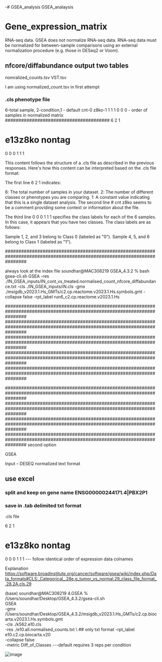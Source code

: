 -# GSEA_analysis
GSEA_analaysis

# Gene_expression_matrix
  RNA-seq data. 
  GSEA does not normalize RNA-seq data.
  RNA-seq data must be normalized for between-sample comparisons using an external normalization procedure (e.g. those in DESeq2 or Voom).


## nfcore/diffabundance output two tables 
nomralized_counts.tsv
VST.tsv 

I am using normalized_count.tsv in first attempt 


### .cls phenotype file 
6-total sample, 2-condition,1 - default 
cnt-0
z8ko-1
1 1 1 0 0 0 - order of samples in normalized matrix 
#######################################
6 2 1
# e13z8ko nontag
0 0 0 1 1 1


This content follows the structure of a .cls file as described in the previous responses. Here's how this content can be interpreted based on the .cls file format:

The first line 6 2 1 indicates:

6: The total number of samples in your dataset.
2: The number of different classes or phenotypes you are comparing.
1: A constant value indicating that this is a single dataset analysis.
The second line # cnt z8ko seems to be a comment providing some context or information about the file.

The third line 0 0 0 1 1 1 specifies the class labels for each of the 6 samples. In this case, it appears that you have two classes. The class labels are as follows:

Sample 1, 2, and 3 belong to Class 0 (labeled as "0").
Sample 4, 5, and 6 belong to Class 1 (labeled as "1").

########################################################################################################################

always look at the index file 
soundhar@MAC308219 GSEA_4.3.2 % bash gsea-cli.sh GSEA -res ./IN_GSEA_inputs/IN_cont_vs_treated.normalised_count_nfcore_diffabundance.txt -cls ./IN_GSEA_inputs/iN.cls -gmx ./msigdb_v2023.1.Hs_GMTs/c2.cp.reactome.v2023.1.Hs.symbols.gmt -collapse false -rpt_label run6_c2.cp.reactome.v2023.1.Hs

########################################################################################################################
########################################################################################################################
########################################################################################################################
########################################################################################################################
########################################################################################################################

########################################################################################################################
########################################################################################################################
########################################################################################################################
########################################################################################################################  second option

GSEA 

Input – DESEQ normalized  text format 
## use excel 
###  split and keep on gene name ENSG00000244171.4|PBX2P1
### save in .tab delimited txt format 

.cls file 

6 2 1
# e13z8ko nontag           
0 0 0 1 1 1                           --- follow identical order of expression data colnames

Explanation
https://software.broadinstitute.org/cancer/software/gsea/wiki/index.php/Data_formats#CLS:_Categorical_.28e.g_tumor_vs_normal.29_class_file_format_.28.2A.cls.29

 













(base) soundhar@MAC308219 4.GSEA % /Users/soundhar/Desktop/GSEA_4.3.2/gsea-cli.sh \
    GSEA \
    -gmx /Users/soundhar/Desktop/GSEA_4.3.2/msigdb_v2023.1.Hs_GMTs/c2.cp.biocarta.v2023.1.Hs.symbols.gmt \
    -cls ./k562.e10.cls \
    -res ./e10.all.normalised_counts.txt \  ## only txt format 
    -rpt_label e10.c2.cp.biocarta.v20 \
    -collapse false \
  -metric Diff_of_Classes ---default requires 3 reps per condition






![image](https://github.com/soundharramsay/GSEA_analysis/assets/32353704/701722fa-d59c-41d8-a571-ab67a079cd69)
